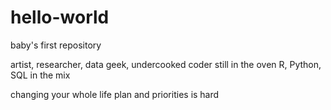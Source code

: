 # hello-world
baby's first repository

artist, researcher, data geek, undercooked coder still in the oven 
R, Python, SQL in the mix

changing your whole life plan and priorities is hard
